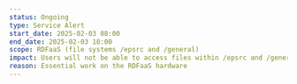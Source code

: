 ```yaml
---
status: Ongoing
type: Service Alert
start_date: 2025-02-03 08:00
end_date: 2025-02-03 18:00
scope: RDFaaS (file systems /epsrc and /general) 
impact: Users will not be able to access files within /epsrc and /general 
reason: Essential work on the RDFaaS hardware
---
```

